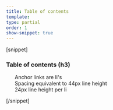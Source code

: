 ```yaml
---
title: Table of contents
template:
type: partial
order: 1
show-snippet: true
---
```

[snippet]
<div class="wrapper content">
    <div class="col-wrap">
        <div class="col col--fluid-offset-3 col--fluid-sm-12 col--fluid-8">
            <!--Table of contents-->
            <div class="table-of-contents padding-top--4 padding-bottom-md--3">
                <h3 class="table-of-contents__title">Table of contents (h3)</h3>
                <ul id="toc" class="table-of-contents__list">
                    <li class="table-of-contents__item">
                        <a href="#" class="js-scroll">Anchor links are li's</a>
                    </li>
                    <li class="table-of-contents__item">
                        <a href="#" class="js-scroll">Spacing equivalent to 44px line height</a>
                    </li>
                    <li class="table-of-contents__item">
                        <a href="#" class="js-scroll">24px line height per li</a>
                    </li>
                </ul>
            </div>
        </div>
    </div>
</div>
[/snippet]